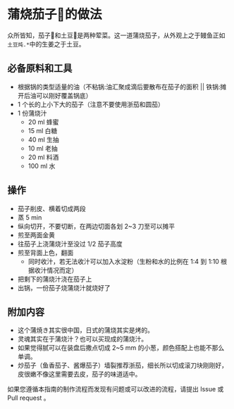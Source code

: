 # 蒲烧茄子🍆的做法

众所皆知，茄子🍆和土豆🥔是两种荤菜。这一道蒲烧茄子，从外观上之于鳗鱼正如`土豆炖.*`中的生姜之于土豆。

## 必备原料和工具

- 根据锅的类型适量的油（不粘锅:油汇聚成滴后要散布在茄子的面积 || 铁锅:摊开后油可以刚好覆盖锅底）
- 1 个长的上小下大的茄子（注意不要使用浙茄和圆茄）
- 1 份蒲烧汁
  - 20 ml 蜂蜜
  - 15 ml 白糖
  - 40 ml 生抽
  - 10 ml 老抽
  - 20 ml 料酒
  - 100 ml 水

## 操作

- 茄子削皮、横着切成两段
- 蒸 5 min
- 纵向切开，不要切断，在两边切面各划 2~3 刀至可以摊平
- 煎至两面金黄
- 往茄子上浇蒲烧汁至没过 1/2 茄子高度
- 煎至背面上色，翻面
  - 同时收汁，若无法收汁可以加入水淀粉（生粉和水的比例在 1:4 到 1:10 根据收汁情况而定）
- 把剩下的蒲烧汁浇在茄子上
- 出锅，一份茄子烧蒲烧汁就烧好了

## 附加内容

- 这个蒲焼き其实很中国，日式的蒲烧其实是烤的。
- 灵魂其实在于蒲烧汁？也可以买现成的蒲烧汁。
- 如果觉得腻可以在装盘后撒点切成 2~5 mm 的小葱，颜色搭配上也能不那么单调。
- 炒茄子（鱼香茄子、酱爆茄子）墙裂推荐浙茄，细长所以切成滚刀块刚刚好，皮很嫩不像这里需要去皮，茄子的味道适中。

如果您遵循本指南的制作流程而发现有问题或可以改进的流程，请提出 Issue 或 Pull request 。
